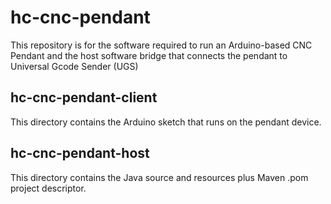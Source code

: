 # hc-cnc-pendant

This repository is for the software required to run an Arduino-based CNC Pendant and the host software bridge that connects the pendant to Universal Gcode Sender (UGS)

## hc-cnc-pendant-client

This directory contains the Arduino sketch that runs on the pendant device.

## hc-cnc-pendant-host

This directory contains the Java source and resources plus Maven .pom project descriptor.

